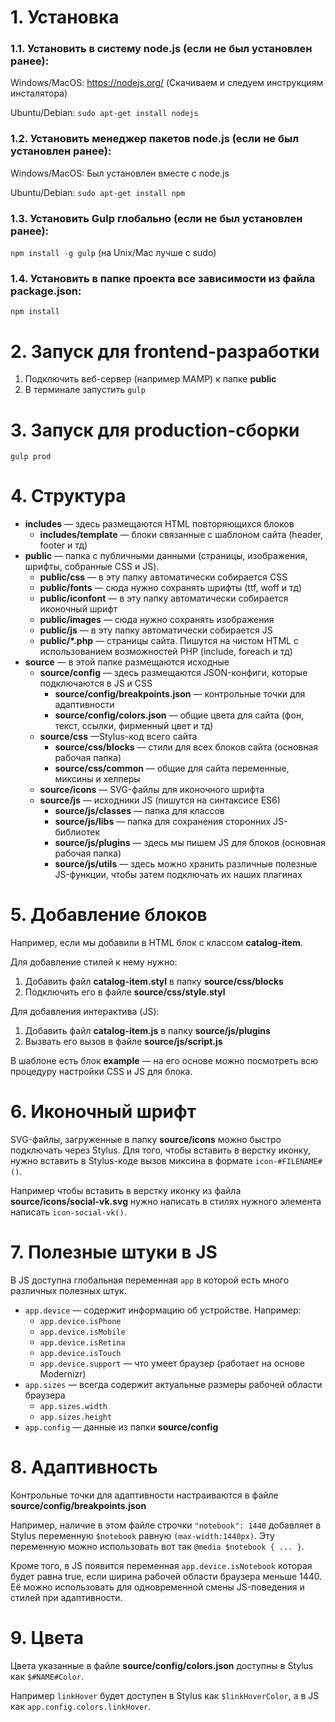# 1. Установка #

### 1.1. Установить в систему node.js (если не был установлен ранее): ###

Windows/MacOS: https://nodejs.org/ (Скачиваем и следуем инструкциям инсталятора)

Ubuntu/Debian: `sudo apt-get install nodejs`

### 1.2. Установить менеджер пакетов node.js (если не был установлен ранее): ###

Windows/MacOS: Был установлен вместе с node.js

Ubuntu/Debian: `sudo apt-get install npm`

### 1.3. Установить Gulp глобально (если не был установлен ранее): ###

`npm install -g gulp` (на Unix/Mac лучше с sudo)

### 1.4. Установить в папке проекта все зависимости из файла package.json: ###

`npm install`



# 2. Запуск для frontend-разработки #

1. Подключить веб-сервер (например MAMP) к папке **public**
2. В терминале запустить `gulp`




# 3. Запуск для production-сборки #

`gulp prod`




# 4. Структура #

* **includes** — здесь размещаются HTML повторяющихся блоков 
	* **includes/template** — блоки связанные с шаблоном сайта (header, footer и тд)
* **public** — папка с публичными данными (страницы, изображения, шрифты, собранные CSS и JS).
	* **public/css** — в эту папку автоматически собирается CSS
	* **public/fonts** — сюда нужно сохранять шрифты (ttf, woff и тд)
	* **public/iconfont** — в эту папку автоматически собирается иконочный шрифт
	* **public/images** — сюда нужно сохранять изображения
	* **public/js** — в эту папку автоматически собирается JS
	* **public/*.php** — страницы сайта. Пишутся на чистом HTML c использованием возможностей PHP (include, foreach и тд)
* **source** — в этой папке размещаются исходные
	* **source/config** — здесь размещаются JSON-конфиги, которые подключаются в JS и CSS
		* **source/config/breakpoints.json** — контрольные точки для адаптивности
		* **source/config/colors.json** — общие цвета для сайта (фон, текст, ссылки, фирменный цвет и тд)
	*  **source/css** —Stylus-код всего сайта
		* **source/css/blocks** — стили для всех блоков сайта (основная рабочая папка)
		* **source/css/common** — общие для сайта переменные, миксины и хелперы
	*  **source/icons** — SVG-файлы для иконочного шрифта
	* **source/js** — исходники JS (пишутся на синтаксисе ES6)
		* **source/js/classes** — папка для классов
		*  **source/js/libs** — папка для сохранения сторонних JS-библиотек
		* **source/js/plugins** — здесь мы пишем JS для блоков (основная рабочая папка)
		* **source/js/utils** — здесь можно хранить различные полезные JS-функции, чтобы затем подключать их наших плагинах



# 5. Добавление блоков #

Например, если мы добавили в HTML блок с классом **catalog-item**.

Для добавление стилей к нему нужно:
1. Добавить файл **catalog-item.styl** в папку **source/css/blocks**
2. Подключить его в файле **source/css/style.styl**

Для добавления интерактива (JS):
1. Добавить файл **catalog-item.js** в папку **source/js/plugins**
2. Вызвать его вызов в файле **source/js/script.js**

В шаблоне есть блок **example** — на его основе можно посмотреть всю процедуру настройки CSS и JS для блока.



# 6. Иконочный шрифт #

SVG-файлы, загруженные в папку **source/icons** можно быстро подключать через Stylus. Для того, чтобы вставить в верстку иконку, нужно вставить в Stylus-коде вызов миксина в формате `icon-#FILENAME#()`.

Например чтобы вставить в верстку иконку из файла **source/icons/social-vk.svg** нужно написать в стилях нужного элемента написать  `icon-social-vk()`.


# 7. Полезные штуки в JS #

В JS доступна глобальная переменная `app` в которой есть много различных полезных штук.

* `app.device` —  содержит информацию об устройстве. Например:
	* `app.device.isPhone`
	* `app.device.isMobile`
	* `app.device.isRetina`
	* `app.device.isTouch`
	* `app.device.support` — что умеет браузер (работает на основе Modernizr)
* `app.sizes` — всегда содержит актуальные размеры рабочей области браузера
	* `app.sizes.width`
	* `app.sizes.height`
* `app.config` — данные из папки **source/config**


# 8. Адаптивность #

Контрольные точки для адаптивности настраиваются в файле **source/config/breakpoints.json**

Например, наличие в этом файле строчки `"notebook": 1440` добавляет в Stylus переменную `$notebook` равную `(max-width:1440px)`.
Эту переменную можно использовать вот так `@media $notebook { ... }`.

Кроме того, в JS появится переменная `app.device.isNotebook` которая будет равна true, если ширина рабочей области браузера меньше 1440. Её можно использовать для одновременной смены JS-поведения и стилей при адаптивности.


# 9. Цвета #

Цвета указанные в файле **source/config/colors.json** доступны в Stylus как `$#NAME#Color`.

Например `linkHover` будет доступен в Stylus как `$linkHoverColor`, а в JS как `app.config.colors.linkHover`.